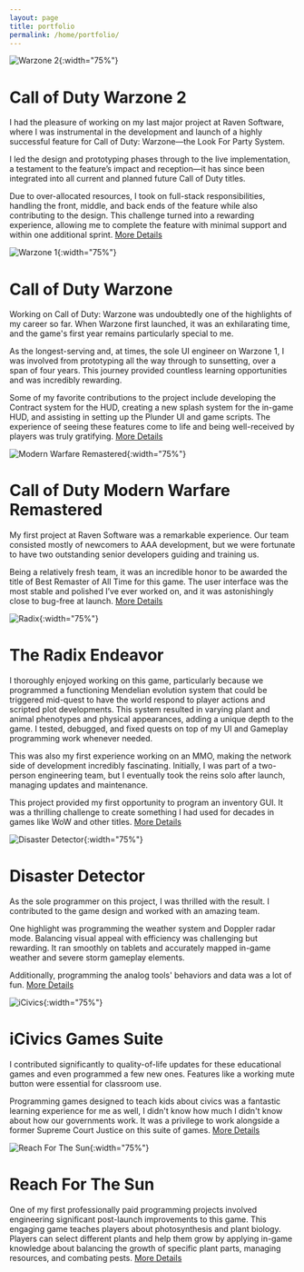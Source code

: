 ```yaml
---
layout: page
title: portfolio
permalink: /home/portfolio/
---
```


![Warzone 2](/home/assets/images/warzone2.png){:width="75%"}
# Call of Duty Warzone 2
I had the pleasure of working on my last major project at Raven Software, where I was instrumental in the development and launch of a highly successful feature for Call of Duty: Warzone—the Look For Party System.  

I led the design and prototyping phases through to the live implementation, a testament to the feature’s impact and reception—it has since been integrated into all current and planned future Call of Duty titles.  

Due to over-allocated resources, I took on full-stack responsibilities, handling the front, middle, and back ends of the feature while also contributing to the design. This challenge turned into a rewarding experience, allowing me to complete the feature with minimal support and within one additional sprint. [More Details](https://www.callofduty.com/blog/2022/09/call-of-duty-warzone-new-map-al-mazrah-gulag-dmz-intel)  


![Warzone 1](/home/assets/images/warzone.png){:width="75%"}
# Call of Duty Warzone
Working on Call of Duty: Warzone was undoubtedly one of the highlights of my career so far. When Warzone first launched, it was an exhilarating time, and the game's first year remains particularly special to me.  

As the longest-serving and, at times, the sole UI engineer on Warzone 1, I was involved from prototyping all the way through to sunsetting, over a span of four years. This journey provided countless learning opportunities and was incredibly rewarding.  

Some of my favorite contributions to the project include developing the Contract system for the HUD, creating a new splash system for the in-game HUD, and assisting in setting up the Plunder UI and game scripts. The experience of seeing these features come to life and being well-received by players was truly gratifying. [More Details](https://callofduty.fandom.com/wiki/Call_of_Duty:_Warzone)    


![Modern Warfare Remastered](/home/assets/images/mwr.png){:width="75%"}
# Call of Duty Modern Warfare Remastered
My first project at Raven Software was a remarkable experience. Our team consisted mostly of newcomers to AAA development, but we were fortunate to have two outstanding senior developers guiding and training us.  

Being a relatively fresh team, it was an incredible honor to be awarded the title of Best Remaster of All Time for this game. The user interface was the most stable and polished I’ve ever worked on, and it was astonishingly close to bug-free at launch. [More Details](https://callofduty.fandom.com/wiki/Call_of_Duty:_Modern_Warfare_Remastered)  


![Radix](/home/assets/images/radix.png){:width="75%"}
# The Radix Endeavor
I thoroughly enjoyed working on this game, particularly because we programmed a functioning Mendelian evolution system that could be triggered mid-quest to have the world respond to player actions and scripted plot developments. This system resulted in varying plant and animal phenotypes and physical appearances, adding a unique depth to the game. I tested, debugged, and fixed quests on top of my UI and Gameplay programming work whenever needed.  

This was also my first experience working on an MMO, making the network side of development incredibly fascinating. Initially, I was part of a two-person engineering team, but I eventually took the reins solo after launch, managing updates and maintenance.  

This project provided my first opportunity to program an inventory GUI. It was a thrilling challenge to create something I had used for decades in games like WoW and other titles. [More Details](https://www.youtube.com/@radixendeavor)  


![Disaster Detector](/home/assets/images/dd.png){:width="75%"}
# Disaster Detector
As the sole programmer on this project, I was thrilled with the result. I contributed to the game design and worked with an amazing team.  

One highlight was programming the weather system and Doppler radar mode. Balancing visual appeal with efficiency was challenging but rewarding. It ran smoothly on tablets and accurately mapped in-game weather and severe storm gameplay elements.  

Additionally, programming the analog tools' behaviors and data was a lot of fun. [More Details](https://ssec.si.edu/disaster-detector)  


![iCivics](/home/assets/images/icivics.png){:width="75%"}
# iCivics Games Suite
I contributed significantly to quality-of-life updates for these educational games and even programmed a few new ones. Features like a working mute button were essential for classroom use.  

Programming games designed to teach kids about civics was a fantastic learning experience for me as well, I didn't know how much I didn't know about how our governments work. It was a privilege to work alongside a former Supreme Court Justice on this suite of games. [More Details](https://ed.icivics.org/games)  


![Reach For The Sun](/home/assets/images/rfts.png){:width="75%"}
# Reach For The Sun
One of my first professionally paid programming projects involved engineering significant post-launch improvements to this game. This engaging game teaches players about photosynthesis and plant biology. Players can select different plants and help them grow by applying in-game knowledge about balancing the growth of specific plant parts, managing resources, and combating pests. [More Details](https://www.filamentgames.com/project/reach-for-the-sun/)